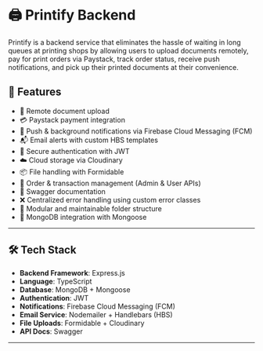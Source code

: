 # 🖨️ Printify Backend

Printify is a backend service that eliminates the hassle of waiting in long queues at printing shops by allowing users to upload documents remotely, pay for print orders via Paystack, track order status, receive push notifications, and pick up their printed documents at their convenience.

## 🚀 Features

- 📄 Remote document upload
- 💳 Paystack payment integration
- 🔔 Push & background notifications via Firebase Cloud Messaging (FCM)
- 📬 Email alerts with custom HBS templates
- 🔐 Secure authentication with JWT
- ☁️ Cloud storage via Cloudinary
- 📦 File handling with Formidable
- 🧾 Order & transaction management (Admin & User APIs)
- 🧪 Swagger documentation
- ❌ Centralized error handling using custom error classes
- 🧱 Modular and maintainable folder structure
- 🍃 MongoDB integration with Mongoose

---

## 🛠 Tech Stack

- **Backend Framework**: Express.js
- **Language**: TypeScript
- **Database**: MongoDB + Mongoose
- **Authentication**: JWT
- **Notifications**: Firebase Cloud Messaging (FCM)
- **Email Service**: Nodemailer + Handlebars (HBS)
- **File Uploads**: Formidable + Cloudinary
- **API Docs**: Swagger

---
